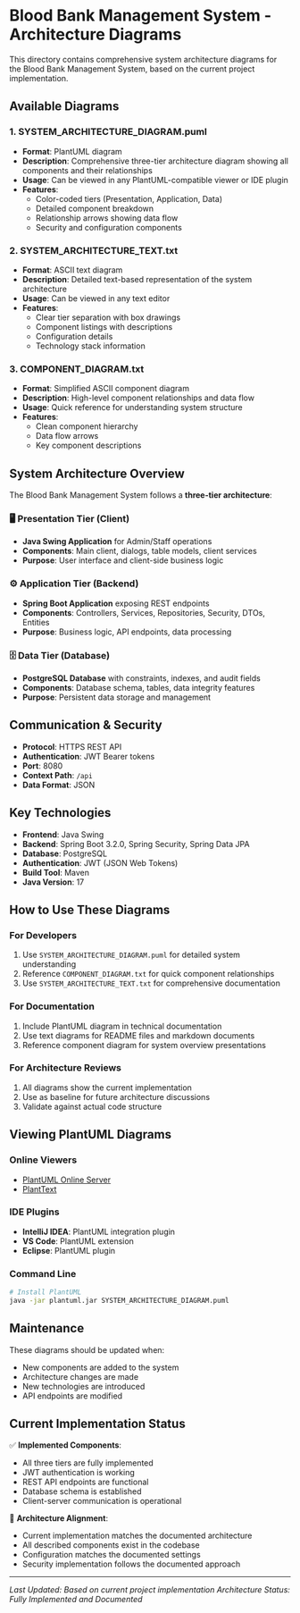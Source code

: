 # Blood Bank Management System - Architecture Diagrams

This directory contains comprehensive system architecture diagrams for the Blood Bank Management System, based on the current project implementation.

## Available Diagrams

### 1. SYSTEM_ARCHITECTURE_DIAGRAM.puml
- **Format**: PlantUML diagram
- **Description**: Comprehensive three-tier architecture diagram showing all components and their relationships
- **Usage**: Can be viewed in any PlantUML-compatible viewer or IDE plugin
- **Features**: 
  - Color-coded tiers (Presentation, Application, Data)
  - Detailed component breakdown
  - Relationship arrows showing data flow
  - Security and configuration components

### 2. SYSTEM_ARCHITECTURE_TEXT.txt
- **Format**: ASCII text diagram
- **Description**: Detailed text-based representation of the system architecture
- **Usage**: Can be viewed in any text editor
- **Features**:
  - Clear tier separation with box drawings
  - Component listings with descriptions
  - Configuration details
  - Technology stack information

### 3. COMPONENT_DIAGRAM.txt
- **Format**: Simplified ASCII component diagram
- **Description**: High-level component relationships and data flow
- **Usage**: Quick reference for understanding system structure
- **Features**:
  - Clean component hierarchy
  - Data flow arrows
  - Key component descriptions

## System Architecture Overview

The Blood Bank Management System follows a **three-tier architecture**:

### 🖥️ Presentation Tier (Client)
- **Java Swing Application** for Admin/Staff operations
- **Components**: Main client, dialogs, table models, client services
- **Purpose**: User interface and client-side business logic

### ⚙️ Application Tier (Backend)
- **Spring Boot Application** exposing REST endpoints
- **Components**: Controllers, Services, Repositories, Security, DTOs, Entities
- **Purpose**: Business logic, API endpoints, data processing

### 🗄️ Data Tier (Database)
- **PostgreSQL Database** with constraints, indexes, and audit fields
- **Components**: Database schema, tables, data integrity features
- **Purpose**: Persistent data storage and management

## Communication & Security

- **Protocol**: HTTPS REST API
- **Authentication**: JWT Bearer tokens
- **Port**: 8080
- **Context Path**: `/api`
- **Data Format**: JSON

## Key Technologies

- **Frontend**: Java Swing
- **Backend**: Spring Boot 3.2.0, Spring Security, Spring Data JPA
- **Database**: PostgreSQL
- **Authentication**: JWT (JSON Web Tokens)
- **Build Tool**: Maven
- **Java Version**: 17

## How to Use These Diagrams

### For Developers
1. Use `SYSTEM_ARCHITECTURE_DIAGRAM.puml` for detailed system understanding
2. Reference `COMPONENT_DIAGRAM.txt` for quick component relationships
3. Use `SYSTEM_ARCHITECTURE_TEXT.txt` for comprehensive documentation

### For Documentation
1. Include PlantUML diagram in technical documentation
2. Use text diagrams for README files and markdown documents
3. Reference component diagram for system overview presentations

### For Architecture Reviews
1. All diagrams show the current implementation
2. Use as baseline for future architecture discussions
3. Validate against actual code structure

## Viewing PlantUML Diagrams

### Online Viewers
- [PlantUML Online Server](http://www.plantuml.com/plantuml/uml/)
- [PlantText](https://www.planttext.com/)

### IDE Plugins
- **IntelliJ IDEA**: PlantUML integration plugin
- **VS Code**: PlantUML extension
- **Eclipse**: PlantUML plugin

### Command Line
```bash
# Install PlantUML
java -jar plantuml.jar SYSTEM_ARCHITECTURE_DIAGRAM.puml
```

## Maintenance

These diagrams should be updated when:
- New components are added to the system
- Architecture changes are made
- New technologies are introduced
- API endpoints are modified

## Current Implementation Status

✅ **Implemented Components**:
- All three tiers are fully implemented
- JWT authentication is working
- REST API endpoints are functional
- Database schema is established
- Client-server communication is operational

🔄 **Architecture Alignment**:
- Current implementation matches the documented architecture
- All described components exist in the codebase
- Configuration matches the documented settings
- Security implementation follows the documented approach

---

*Last Updated: Based on current project implementation*
*Architecture Status: Fully Implemented and Documented*
